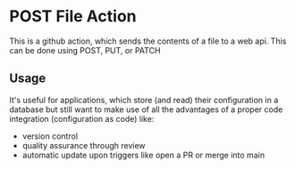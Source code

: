 # POST File Action

This is a github action, which sends the contents of a file to a web api.
This can be done using POST, PUT, or PATCH

## Usage
It's useful for applications, which store (and read) their configuration in a database 
but still want to make use of all the advantages of a proper code integration (configuration as code) like:
- version control
- quality assurance through review
- automatic update upon triggers like open a PR or merge into main
